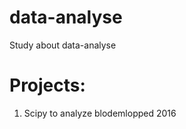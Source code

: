 # data-analyse
Study about data-analyse

Projects:
=========================================
1.	Scipy to analyze blodemlopped 2016 
